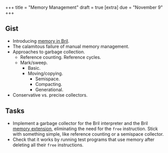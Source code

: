 +++
title = "Memory Management"
draft = true
[extra]
due = "November 9"
+++
## Gist

* Introducing [memory in Bril][mem].
* The calamitous failure of manual memory management.
* Approaches to garbage collection.
  * Reference counting. Reference cycles.
  * Mark/sweep.
    * Basic.
    * Moving/copying.
      * Semispace.
      * Compacting.
      * Generational.
* Conservative vs. precise collectors.

[mem]: https://capra.cs.cornell.edu/bril/lang/memory.html

## Tasks

* Implement a garbage collector for the Bril interpreter and the Bril [memory extension][mem], eliminating the need for the `free` instruction. Stick with something simple, like reference counting or a semispace collector.
* Check that it works by running test programs that use memory after deleting all their `free` instructions.

